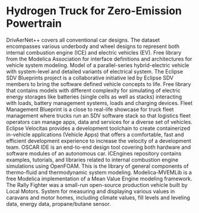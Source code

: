 # Hydrogen Truck for Zero-Emission Powertrain

DrivAerNet++ covers all conventional car designs. The dataset encompasses various underbody and wheel designs to represent both internal combustion engine (ICE) and electric vehicles (EV). Free library from the Modelica Association for interface definitions and architectures for vehicle system modeling. Model of a parallel-series hybrid-electric vehicle with system-level and detailed variants of electrical system. The Eclipse SDV Blueprints project is a collaborative initiative led by Eclipse SDV members to bring the software defined vehicle concepts to life. Free library that contains models with different complexity for simulating of electric energy storages like batteries (single cells as well as stacks) interacting with loads, battery management systems, loads and charging devices. Fleet Management Blueprint is a close to real-life showcase for truck fleet management where trucks run an SDV software stack so that logistics fleet operators can manage apps, data and services for a diverse set of vehicles. Eclipse Velocitas provides a development toolchain to create containerized in-vehicle applications (Vehicle Apps) that offers a comfortable, fast and efficient development experience to increase the velocity of a development team. OSCAR IDE is an end-to-end design tool covering both hardware and software modules of an autonomous car. ICEngines repository contains examples, tutorials, and libraries related to internal combustion engine simulations using OpenFOAM. This is the library of general components of thermo-fluid and thermodynamic system modeling. Modelica-MVEMLib is a free Modelica implementation of a Mean Value Engine modeling framework. The Rally Fighter was a small-run open-source production vehicle built by Local Motors. System for measuring and displaying various values in caravans and motor homes, including climate values, fill levels and leveling data, energy data, propane/butane sensor.